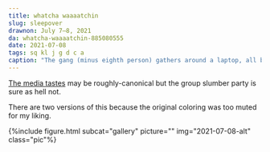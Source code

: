 ```yaml
---
title: whatcha waaaatchin
slug: sleepover
drawnon: July 7–8, 2021
da: whatcha-waaaatchin-885080555
date: 2021-07-08
tags: sq kl j g d c a
caption: "The gang (minus eighth person) gathers around a laptop, all but the second some degree of unamused to actively disgusted by the content onscreen. First and second have a little talk: “So… you <strong>enjoy</strong> this.” “Oh, come on— Is it really <em>that</em> different from your zombie flicks?” “…Touché.”"
---
```

<a href="https://en.wikipedia.org/wiki/The_Carpal_Tunnel_of_Love#Music_video" class="ext">The media tastes</a> may be roughly-canonical but the group slumber party is sure as hell not.

There are two versions of this because the original coloring was too muted for my liking.

{%include figure.html subcat="gallery" picture="" img="2021-07-08-alt" class="pic"%}